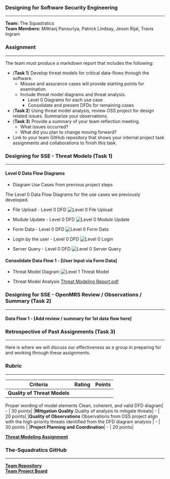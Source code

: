 ### Designing for Software Security Engineering

----

__Team:__ The Squadratics  
__Team Members:__ Mittranj Pansuriya, Patrick Lindsay, Jeson Rijal, Travis Ingram

### Assignment
---

The team must produce a markdown report that includes the following:

* (__Task 1__) Develop threat models for critical data-flows through the software.
  * Misuse and assurance cases will provide starting points for examination.
  * Include threat model diagrams and threat analysis.
    * Level 0 Diagrams for each use case
    * Consolidate and present DFDs for remaining cases
* (__Task 2__) Using threat model analysis, review OSS project for design related issues. Summarize your observations.
* (__Task 3__) Provide a summary of your team reflection meeting.
  * What issues occurred?
  * What did you plan to change moving forward?
* Link to your team GitHub repository that shows your internal project task assignments and collaborations to finish this task.

### Designing for SSE - Threat Models (Task 1)
---

#### Level 0 Data Flow Diagrams
 * Diagram Use Cases from previous project steps
 
 The Level 0 Data Flow Diagrams for the use cases we previously developed.
 
 * File Upload - Level 0 DFD
 ![Level 0 File Upload](https://user-images.githubusercontent.com/46797572/68782284-c13c2d80-05fe-11ea-8868-19ca29a46577.JPG) 
 
 * Module Update - Level 0 DFD
 ![Level 0 Module Update](https://user-images.githubusercontent.com/46797572/68782282-c0a39700-05fe-11ea-88b4-93edd0f9c13a.JPG)

 * Form Data - Level 0 DFD
 ![Level 0 Form Data](https://user-images.githubusercontent.com/46797572/68782286-c13c2d80-05fe-11ea-9e4a-6149d0cdc2d9.JPG)

 * Login by the user - Level 0 DFD
 ![Level 0 Login](https://user-images.githubusercontent.com/46797572/68782287-c13c2d80-05fe-11ea-9f7f-6d0e2687fb60.JPG)
 
 * Server Query - Level 0 DFD
 ![Level 0 Server Query](https://user-images.githubusercontent.com/46797572/68782283-c13c2d80-05fe-11ea-8ca2-94e76c8e0ad7.JPG)


#### Consolidate Data Flow 1 - [User Input via Form Data]
 * Threat Model Diagram 
 ![Level 1 Threat Model](https://user-images.githubusercontent.com/46797572/68784063-97d0d100-0601-11ea-98f7-01593ab82be9.JPG)

 * Threat Model Analysis
 [Threat Modeling Report.pdf](https://github.com/The-Squadratics/openMRS_security_project/files/3842984/Threat.Modeling.Report.pdf)


### Designing for SSE - OpenMRS Review / Observations / Summary (Task 2) 
---

#### Data Flow 1 - [Add review / summary for 1st data flow here]

### Retrospective of Past Assignments (Task 3) 
---

Here is where we will discuss our effectiveness as a group in preparing for and working through these assignments.

### Rubric

---

|Criteria|Rating|Points|
|---|---|---|
|__Quality of Threat Models__
Proper wording of model elements
Clean, coherent, and valid DFD diagram| - | 30 points|
|__Mitigation Quality__
Quality of analysis to mitigate threats| - | 20 points|
|__Quality of Observations__
Observations from OSS project align with the high-priority threats identified from the DFD diagram analysis | - | 30 points |
|__Project Planning and Coordination__| - | 20 points|

[__Threat Modeling Assignment__](https://robinagandhi.github.io/swa/slides/lecture-4/design-for-software-se.html#66)

### The-Squadratics GitHub
---
[__Team Repository__](https://github.com/The-Squadratics/openMRS_security_project)  
[__Team Project Board__](https://github.com/The-Squadratics/openMRS_security_project/projects/1)
